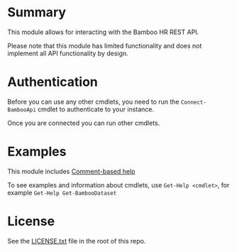 # Summary

This module allows for interacting with the Bamboo HR REST API.

Please note that this module has limited functionality and does not implement all API functionality by design.

# Authentication

Before you can use any other cmdlets, you need to run the ```Connect-BambooApi``` cmdlet to authenticate to your instance.

Once you are connected you can run other cmdlets.

# Examples

This module includes [Comment-based help](https://learn.microsoft.com/en-us/powershell/module/microsoft.powershell.core/about/about_comment_based_help?view=powershell-7.5)

To see examples and information about cmdlets, use ```Get-Help <cmdlet>```, for example ```Get-Help Get-BambooDataset```

# License

See the [LICENSE.txt](https://github.com/mister-dj/PowerShell/blob/main/LICENSE.txt) file in the root of this repo.